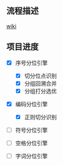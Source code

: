 ## 流程描述

[wiki](https://github.com/oxyuan/slice-engine/wiki)

## 项目进度

- [x] 序号分位引擎
  - [x] 切分位点识别
  - [x] 分组回溯合并
  - [x] 分组打分选优

- [x] 编码分位引擎
  - [x] 正则切分识别
 
- [ ] 符号分位引擎

- [ ] 空格分位引擎

- [ ] 字词分位引擎
